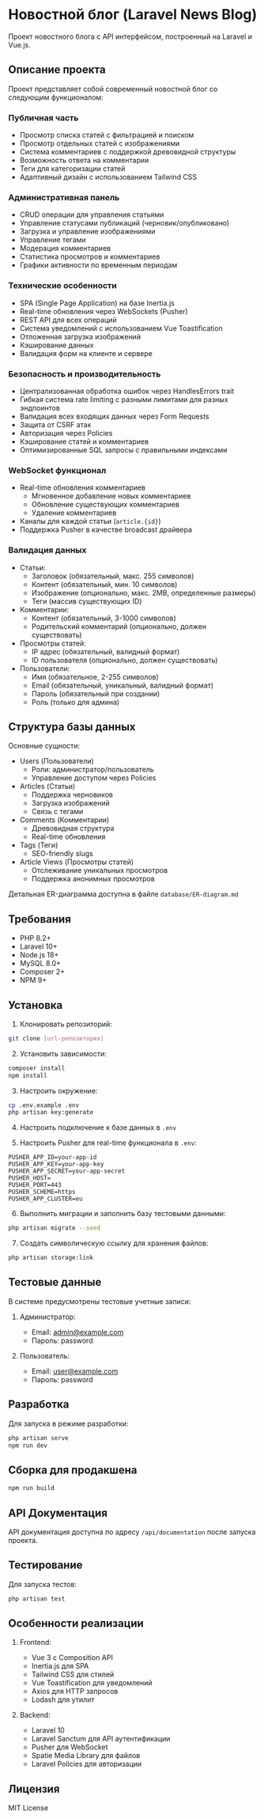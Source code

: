 # Новостной блог (Laravel News Blog)

Проект новостного блога с API интерфейсом, построенный на Laravel и Vue.js.

## Описание проекта

Проект представляет собой современный новостной блог со следующим функционалом:

### Публичная часть
- Просмотр списка статей с фильтрацией и поиском
- Просмотр отдельных статей с изображениями
- Система комментариев с поддержкой древовидной структуры
- Возможность ответа на комментарии
- Теги для категоризации статей
- Адаптивный дизайн с использованием Tailwind CSS

### Административная панель
- CRUD операции для управления статьями
- Управление статусами публикаций (черновик/опубликовано)
- Загрузка и управление изображениями
- Управление тегами
- Модерация комментариев
- Статистика просмотров и комментариев
- Графики активности по временным периодам

### Технические особенности
- SPA (Single Page Application) на базе Inertia.js
- Real-time обновления через WebSockets (Pusher)
- REST API для всех операций
- Система уведомлений с использованием Vue Toastification
- Отложенная загрузка изображений
- Кэширование данных
- Валидация форм на клиенте и сервере

### Безопасность и производительность
- Централизованная обработка ошибок через HandlesErrors trait
- Гибкая система rate limiting с разными лимитами для разных эндпоинтов
- Валидация всех входящих данных через Form Requests
- Защита от CSRF атак
- Авторизация через Policies
- Кэширование статей и комментариев
- Оптимизированные SQL запросы с правильными индексами

### WebSocket функционал
- Real-time обновления комментариев
  - Мгновенное добавление новых комментариев
  - Обновление существующих комментариев
  - Удаление комментариев
- Каналы для каждой статьи (`article.{id}`)
- Поддержка Pusher в качестве broadcast драйвера

### Валидация данных
- Статьи:
  - Заголовок (обязательный, макс. 255 символов)
  - Контент (обязательный, мин. 10 символов)
  - Изображение (опционально, макс. 2MB, определенные размеры)
  - Теги (массив существующих ID)
- Комментарии:
  - Контент (обязательный, 3-1000 символов)
  - Родительский комментарий (опционально, должен существовать)
- Просмотры статей:
  - IP адрес (обязательный, валидный формат)
  - ID пользователя (опционально, должен существовать)
- Пользователи:
  - Имя (обязательное, 2-255 символов)
  - Email (обязательный, уникальный, валидный формат)
  - Пароль (обязательный при создании)
  - Роль (только для админа)

## Структура базы данных

Основные сущности:
- Users (Пользователи)
  - Роли: администратор/пользователь
  - Управление доступом через Policies
- Articles (Статьи)
  - Поддержка черновиков
  - Загрузка изображений
  - Связь с тегами
- Comments (Комментарии)
  - Древовидная структура
  - Real-time обновления
- Tags (Теги)
  - SEO-friendly slugs
- Article Views (Просмотры статей)
  - Отслеживание уникальных просмотров
  - Поддержка анонимных просмотров

Детальная ER-диаграмма доступна в файле `database/ER-diagram.md`

## Требования

- PHP 8.2+
- Laravel 10+
- Node.js 18+
- MySQL 8.0+
- Composer 2+
- NPM 9+

## Установка

1. Клонировать репозиторий:
```bash
git clone [url-репозитория]
```

2. Установить зависимости:
```bash
composer install
npm install
```

3. Настроить окружение:
```bash
cp .env.example .env
php artisan key:generate
```

4. Настроить подключение к базе данных в `.env`

5. Настроить Pusher для real-time функционала в `.env`:
```env
PUSHER_APP_ID=your-app-id
PUSHER_APP_KEY=your-app-key
PUSHER_APP_SECRET=your-app-secret
PUSHER_HOST=
PUSHER_PORT=443
PUSHER_SCHEME=https
PUSHER_APP_CLUSTER=eu
```

6. Выполнить миграции и заполнить базу тестовыми данными:
```bash
php artisan migrate --seed
```

7. Создать символическую ссылку для хранения файлов:
```bash
php artisan storage:link
```

## Тестовые данные

В системе предусмотрены тестовые учетные записи:

1. Администратор:
   - Email: admin@example.com
   - Пароль: password

2. Пользователь:
   - Email: user@example.com
   - Пароль: password

## Разработка

Для запуска в режиме разработки:
```bash
php artisan serve
npm run dev
```

## Сборка для продакшена

```bash
npm run build
```

## API Документация

API документация доступна по адресу `/api/documentation` после запуска проекта.

## Тестирование

Для запуска тестов:
```bash
php artisan test
```

## Особенности реализации

1. Frontend:
   - Vue 3 с Composition API
   - Inertia.js для SPA
   - Tailwind CSS для стилей
   - Vue Toastification для уведомлений
   - Axios для HTTP запросов
   - Lodash для утилит

2. Backend:
   - Laravel 10
   - Laravel Sanctum для API аутентификации
   - Pusher для WebSocket
   - Spatie Media Library для файлов
   - Laravel Policies для авторизации

## Лицензия

MIT License
